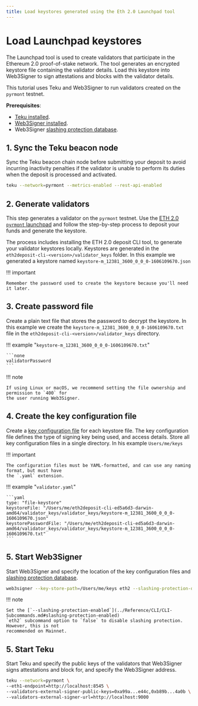 ```yaml
---
title: Load keystores generated using the Eth 2.0 Launchpad tool
---
```


# Load Launchpad keystores

The Launchpad tool is used to create validators that participate in the Ethereum 2.0
proof-of-stake network. The tool generates an encrypted keystore file containing the validator
details. Load this keystore into Web3Signer to sign attestations and blocks with the validator
details.

This tutorial uses Teku and Web3Signer to run validators created on the `pyrmont` testnet.

**Prerequisites**:

* [Teku installed].
* [Web3Signer installed].
* Web3Signer [slashing protection database].

## 1. Sync the Teku beacon node

Sync the Teku beacon chain node before submitting your deposit to avoid incurring inactivity
penalties if the validator is unable to perform its duties when the deposit is processed and
activated.

```bash
teku --network=pyrmont --metrics-enabled --rest-api-enabled
```

## 2. Generate validators

This step generates a validator on the `pyrmont` testnet. Use the
[ETH 2.0 `pyrmont` launchpad](https://pyrmont.launchpad.ethereum.org/) and
follow the step-by-step process to deposit your funds and generate the keystore.

The process includes installing the ETH 2.0 deposit CLI tool, to generate your validator keystores
locally. Keystores are generated in the `eth2deposit-cli-<version>/validator_keys` folder. In this example
we generated a keystore named `keystore-m_12381_3600_0_0_0-1606109670.json`

!!! important

    Remember the password used to create the keystore because you'll need it later.

## 3. Create password file

Create a plain text file that stores the password to decrypt the keystore.
In this example we create the `keystore-m_12381_3600_0_0_0-1606109670.txt` file in
the `eth2deposit-cli-<version>/validator_keys` directory.

!!! example "`keystore-m_12381_3600_0_0_0-1606109670.txt`"

    ```none
    validatorPassword
    ```

!!! note

    If using Linux or macOS, we recommend setting the file ownership and permission to `400` for
    the user running Web3Signer.

## 4. Create the key configuration file

Create a [key configuration file] for each keystore file. The key configuration file defines
the type of signing key being used, and access details. Store all key configuration files in a
single directory. In his example `Users/me/keys`

!!! important

    The configuration files must be YAML-formatted, and can use any naming format, but must have
    the `.yaml` extension.

!!! example "`validator.yaml`"

    ```yaml
    type: "file-keystore"
    keystoreFile: "/Users/me/eth2deposit-cli-ed5a6d3-darwin-amd64/validator_keys/validator_keys/keystore-m_12381_3600_0_0_0-1606109670.json"
    keystorePasswordFile: "/Users/me/eth2deposit-cli-ed5a6d3-darwin-amd64/validator_keys/validator_keys/keystore-m_12381_3600_0_0_0-1606109670.txt"
    ```

## 5. Start Web3Signer

Start Web3Signer and specify the location of the key configuration files and
[slashing protection database].

```bash
web3signer --key-store-path=/Users/me/keys eth2 --slashing-protection-db-url="jdbc:postgresql://localhost/web3signer" --slashing-protection-db-username=postgres --slashing-protection-db-password=password
```

!!! note

    Set the [`--slashing-protection-enabled`](../Reference/CLI/CLI-Subcommands.md#slashing-protection-enabled)
    `eth2` subcommand option to `false` to disable slashing protection. However, this is not
    recommended on Mainnet.

## 5. Start Teku

Start Teku and specify the public keys of the validators that Web3Signer signs attestations and
block for, and specify the Web3Signer address.

```bash
teku --network=pyrmont \
--eth1-endpoint=http://localhost:8545 \
--validators-external-signer-public-keys=0xa99a...e44c,0xb89b...4a0b \
--validators-external-signer-url=http://localhost:9000
```

<!-- links -->
[Teku installed]: https://docs.teku.consensys.net/HowTo/Get-Started/Installation-Options/Install-Binaries/
[Web3Signer installed]: ../HowTo/Get-Started/Install-Binaries.md
[slashing protection database]: ../HowTo/Configure-Slashing-Protection.md
[key configuration file]: ../Reference/Key-Configuration-Files.md

